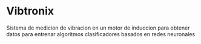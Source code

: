 # Vibtronix
Sistema de medicion de vibracion en un motor de induccion para obtener datos para entrenar algoritmos clasificadores basados en redes neuronales
